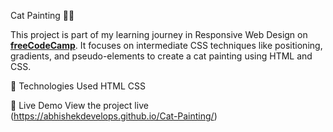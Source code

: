 Cat Painting 🎨🐱

This project is part of my learning journey in Responsive Web Design on **[freeCodeCamp](https://www.freecodecamp.org/)**. It focuses on intermediate CSS techniques like positioning, gradients, and pseudo-elements to create a cat painting using HTML and CSS.

📌 Technologies Used
HTML
CSS

🎨 Live Demo
View the project live  
(https://abhishekdevelops.github.io/Cat-Painting/)
